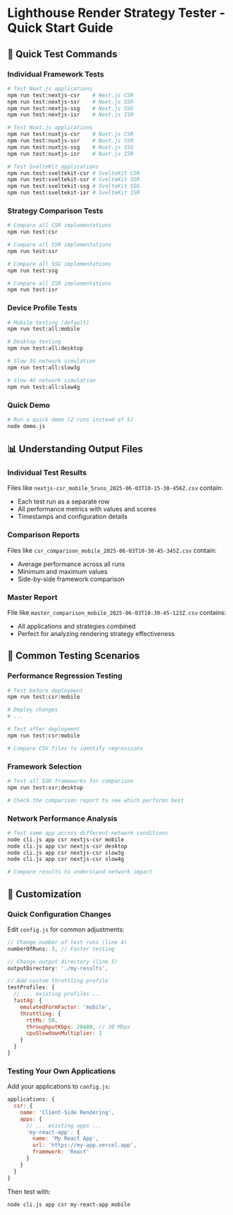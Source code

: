 # Lighthouse Render Strategy Tester - Quick Start Guide

## 🚀 Quick Test Commands

### Individual Framework Tests
```bash
# Test Next.js applications
npm run test:nextjs-csr    # Next.js CSR
npm run test:nextjs-ssr    # Next.js SSR  
npm run test:nextjs-ssg    # Next.js SSG
npm run test:nextjs-isr    # Next.js ISR

# Test Nuxt.js applications
npm run test:nuxtjs-csr    # Nuxt.js CSR
npm run test:nuxtjs-ssr    # Nuxt.js SSR
npm run test:nuxtjs-ssg    # Nuxt.js SSG
npm run test:nuxtjs-isr    # Nuxt.js ISR

# Test SvelteKit applications
npm run test:sveltekit-csr # SvelteKit CSR
npm run test:sveltekit-ssr # SvelteKit SSR
npm run test:sveltekit-ssg # SvelteKit SSG
npm run test:sveltekit-isr # SvelteKit ISR
```

### Strategy Comparison Tests
```bash
# Compare all CSR implementations
npm run test:csr

# Compare all SSR implementations  
npm run test:ssr

# Compare all SSG implementations
npm run test:ssg

# Compare all ISR implementations
npm run test:isr
```

### Device Profile Tests
```bash
# Mobile testing (default)
npm run test:all:mobile

# Desktop testing
npm run test:all:desktop

# Slow 3G network simulation
npm run test:all:slow3g

# Slow 4G network simulation
npm run test:all:slow4g
```

### Quick Demo
```bash
# Run a quick demo (2 runs instead of 5)
node demo.js
```

## 📊 Understanding Output Files

### Individual Test Results
Files like `nextjs-csr_mobile_5runs_2025-06-03T10-15-30-456Z.csv` contain:
- Each test run as a separate row
- All performance metrics with values and scores
- Timestamps and configuration details

### Comparison Reports
Files like `csr_comparison_mobile_2025-06-03T10-30-45-345Z.csv` contain:
- Average performance across all runs
- Minimum and maximum values
- Side-by-side framework comparison

### Master Report
File like `master_comparison_mobile_2025-06-03T10-30-45-123Z.csv` contains:
- All applications and strategies combined
- Perfect for analyzing rendering strategy effectiveness

## 🎯 Common Testing Scenarios

### Performance Regression Testing
```bash
# Test before deployment
npm run test:csr:mobile

# Deploy changes
# ...

# Test after deployment
npm run test:csr:mobile

# Compare CSV files to identify regressions
```

### Framework Selection
```bash
# Test all SSR frameworks for comparison
npm run test:ssr:desktop

# Check the comparison report to see which performs best
```

### Network Performance Analysis
```bash
# Test same app across different network conditions
node cli.js app csr nextjs-csr mobile
node cli.js app csr nextjs-csr desktop  
node cli.js app csr nextjs-csr slow3g
node cli.js app csr nextjs-csr slow4g

# Compare results to understand network impact
```

## 🔧 Customization

### Quick Configuration Changes

Edit `config.js` for common adjustments:

```javascript
// Change number of test runs (line 4)
numberOfRuns: 3, // Faster testing

// Change output directory (line 5)  
outputDirectory: './my-results',

// Add custom throttling profile
testProfiles: {
  // ... existing profiles ...
  fast4g: {
    emulatedFormFactor: 'mobile',
    throttling: {
      rttMs: 50,
      throughputKbps: 20480, // 20 Mbps
      cpuSlowdownMultiplier: 1
    }
  }
}
```

### Testing Your Own Applications

Add your applications to `config.js`:

```javascript
applications: {
  csr: {
    name: 'Client-Side Rendering',
    apps: {
      // ... existing apps ...
      'my-react-app': {
        name: 'My React App',
        url: 'https://my-app.vercel.app',
        framework: 'React'
      }
    }
  }
}
```

Then test with:
```bash
node cli.js app csr my-react-app mobile
```
